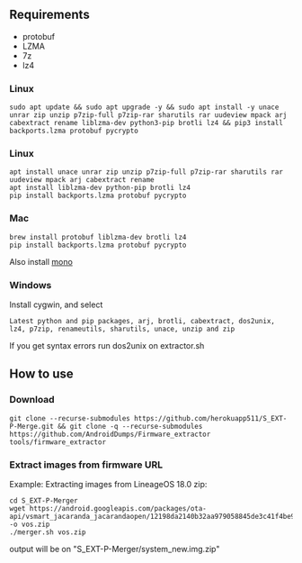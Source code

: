 ## Requirements
- protobuf
- LZMA
- 7z
- lz4
### Linux
```
sudo apt update && sudo apt upgrade -y && sudo apt install -y unace unrar zip unzip p7zip-full p7zip-rar sharutils rar uudeview mpack arj cabextract rename liblzma-dev python3-pip brotli lz4 && pip3 install backports.lzma protobuf pycrypto
```
### Linux
```
apt install unace unrar zip unzip p7zip-full p7zip-rar sharutils rar uudeview mpack arj cabextract rename
apt install liblzma-dev python-pip brotli lz4
pip install backports.lzma protobuf pycrypto
```
### Mac
```
brew install protobuf liblzma-dev brotli lz4
pip install backports.lzma protobuf pycrypto
```
Also install [mono](https://www.mono-project.com/docs/getting-started/install/mac/)  

### Windows
Install cygwin, and select

```Latest python and pip packages, arj, brotli, cabextract, dos2unix, lz4, p7zip, renameutils, sharutils, unace, unzip and zip```

If you get syntax errors run dos2unix on extractor.sh

## How to use
### Download
```
git clone --recurse-submodules https://github.com/herokuapp511/S_EXT-P-Merge.git && git clone -q --recurse-submodules https://github.com/AndroidDumps/Firmware_extractor tools/firmware_extractor
```

### Extract images from firmware URL
Example: Extracting images from LineageOS 18.0 zip:
```
cd S_EXT-P-Merger
wget https://android.googleapis.com/packages/ota-api/vsmart_jacaranda_jacarandaopen/12198da2140b32aa979058845de3c41f4be9e730.zip -o vos.zip
./merger.sh vos.zip
```
output will be on "S_EXT-P-Merger/system_new.img.zip"
